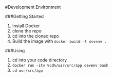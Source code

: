 #Development Environment

###Getting Started

1. Install Docker
2. clone the repo
3. cd into the cloned repo
4. Build the image with `docker build -t devenv .`

###Using

1. cd into your code directory
2. `docker run -itv %cd%/usr/src/app devenv bash`
3. `cd usr/src/app`
